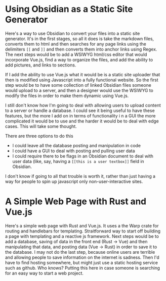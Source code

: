 # Using Obsidian as a Static Site Generator

Here's a way to use Obsidian to convert your files into a static site generator. It's in the first stages, so all it does is take the markdown files, converts them to html and then searches for any page links using the delimiters `[[` and `]]` and then converts them into anchor links using Regex. The next steps would be to add a WSIWYG html/css editor that would incorporate Vue.js, find a way to organize the files, and add the ability to add pictures, and links to sections. 

If I add the ability to use Vue.js what it would be is a static site uploader that then is modified using Javascript into a fully functional website.
So the first step would be to have some collection of linked Obsidian files someone would upload to a server, and then a designer would use the WSIWYG to modify the files in order to make them dynamic using Vue.js.

I still don't know how I'm going to deal with allowing users to upload content to a server or handle a database. I could see it being useful to have these features, but the more I add on in terms of functionality i
n a GUI the more complicated it would be to use and the harder it would be to deal with edge cases. This will take some thought.

There are three options to do this
- I could leave all the database posting and manipulation in code
- I could have a GUI to deal with posting and pulling user data
- I could require there to be flags in an Obsidian document to deal with user data (like, say, having a `[[this is a user textbox]]` field in Obsidian.

I don't know if going to all that trouble is worth it, rather than just having a way for people to spin up javascript only non-user-interactive sites.


# A Simple Web Page with Rust and Vue.js

Here's a simple web page with Rust and Vue.js. It uses a the Warp crate for routing and handlebars for templating. Straitforward way to start off building a page with templating and a reactive js framework. Next steps would be to add a database, saving of data in the front end (Rust -> Vue) and then manipulating that data, and posting data (Vue -> Rust) in order to save it to the database. I may not do the last step, because online users are terrible and allowing people to save information on the internet is sadness. Then I'd have to find hosting somewhere, but might just use a static hosting service such as github. Who knows? Putting this here in case someone is searching for an easy way to start a web project.
